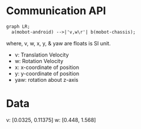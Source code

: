 # Communication API
```mmd
graph LR;
  a(mobot-android) -->|'v,w\r'| b(mobot-chassis);
```
where, v, w, x, y, & yaw are floats is SI unit. 
- v: Translation Velocity
- w: Rotation Velocity
- x: x-coordinate of position
- y: y-coordinate of position
- yaw: rotation about z-axis

# Data
v: [0.0325, 0.11375]
w: [0.448, 1.568]
